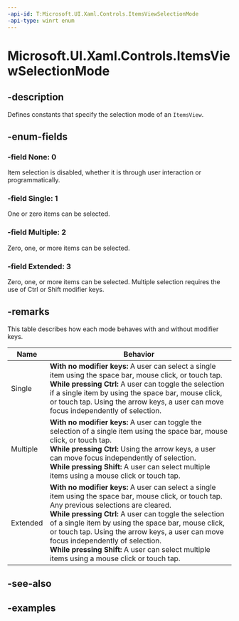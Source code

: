 ```yaml
---
-api-id: T:Microsoft.UI.Xaml.Controls.ItemsViewSelectionMode
-api-type: winrt enum
---
```


# Microsoft.UI.Xaml.Controls.ItemsViewSelectionMode

<!--
public enum ItemsViewSelectionMode
-->


## -description

Defines constants that specify the selection mode of an `ItemsView`.

## -enum-fields

### -field None: 0

Item selection is disabled, whether it is through user interaction or programmatically.

### -field Single: 1

One or zero items can be selected.

### -field Multiple: 2

Zero, one, or more items can be selected.

### -field Extended: 3

Zero, one, or more items can be selected. Multiple selection requires the use of Ctrl or Shift modifier keys.

## -remarks

This table describes how each mode behaves with and without modifier keys.

| **Name** | **Behavior** |
| -- | -- |
| Single | **With no modifier keys:** A user can select a single item using the space bar, mouse click, or touch tap.<br/>**While pressing Ctrl:** A user can toggle the selection if a single item by using the space bar, mouse click, or touch tap. Using the arrow keys, a user can move focus independently of selection. |
| Multiple | **With no modifier keys:** A user can toggle the selection of a single item using the space bar, mouse click, or touch tap. <br/>**While pressing Ctrl:** Using the arrow keys, a user can move focus independently of selection.<br/>**While pressing Shift:** A user can select multiple items using a mouse click or touch tap. |
| Extended | **With no modifier keys:** A user can select a single item using the space bar, mouse click, or touch tap. Any previous selections are cleared.<br/>**While pressing Ctrl:** A user can toggle the selection of a single item by using the space bar, mouse click, or touch tap. Using the arrow keys, a user can move focus independently of selection.<br/>**While pressing Shift:** A user can select multiple items using a mouse click or touch tap. |

## -see-also

## -examples



